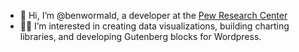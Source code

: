 - 👋 Hi, I’m @benwormald, a developer at the [Pew Research Center](pewresearch.org)
- 👨‍💻 I’m interested in creating data visualizations, building charting libraries, and developing Gutenberg blocks for Wordpress. 

<!---
benwormald/benwormald is a ✨ special ✨ repository because its `README.md` (this file) appears on your GitHub profile.
You can click the Preview link to take a look at your changes.
--->
